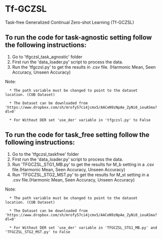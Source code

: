 # Tf-GCZSL
Task-free Generalized Continual Zero-shot Learning (Tf-GCZSL) 

## To run the code for task-agnostic setting follow the following instructions:

1) Go to 'tfgczsl_task_agnostic' folder
2) First run the 'data_loader.py' script to process the data. 
3) Run the 'tfgczsl.py' to get the results in .csv file. (Harmonic Mean, Seen Accuracy, Unseen Accuracy) 

Note: 

      * The path variable must be changed to point to the dataset location. (CUB Dataset)

      * The Dataset can be downloaded from 'https://www.dropbox.com/sh/mrofy57ci4jcmx5/AACeN9zNpAe_ZyNi0_iouASma?dl=0' 
      
      * For Without DER set 'use_der' variable in 'tfgczsl.py' to False 


## To run the code for task_free setting follow the following instructions:

1) Go to the 'tfgczsl_taskfree' folder
2) First run the 'data_loader.py' script to process the data.
3) Run 'TFGCZSL_STG1_MB.py' to get the results for M_b setting in a .csv file.(Harmonic Mean, Seen Accuracy, Unseen Accuracy)
4) Run 'TFGCZSL_STG2_MST.py' to get the results for M_st setting in a .csv file.(Harmonic Mean, Seen Accuracy, Unseen Accuracy)

Note: 

      * The path variable must be changed to point to the dataset location. (CUB Dataset)
      
      * The Dataset can be downloaded from 'https://www.dropbox.com/sh/mrofy57ci4jcmx5/AACeN9zNpAe_ZyNi0_iouASma?dl=0'
      
      * For Without DER set 'use_der' variable in 'TFGCZSL_STG1_MB.py' and 'TFGCZSL_STG2_MST.py' to False 

